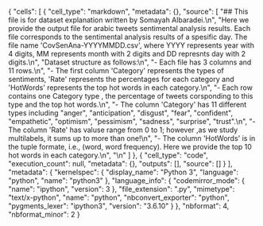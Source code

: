{
 "cells": [
  {
   "cell_type": "markdown",
   "metadata": {},
   "source": [
    "## This file is for dataset explanation written by Somayah Albaradei.\n",
    "Here we provide the output file for arabic tweets sentimental analysis results. Each file corresponds to the sentimental analysis results of a spesific day. The file name 'CovSenAna-YYYYMMDD.csv', where YYYY represents year with 4 digits, MM represents month with 2 digits and DD represnts day with 2 digits.\n",
    "Dataset structure as follows:\n",
    "- Each file has 3 columns and 11 rows.\n",
    "- The first column 'Category' represents the types of sentiments, 'Rate' represents the percentages for each category and 'HotWords' represents the top hot words in each category.\n",
    "- Each row contains one Category type , the percentage of tweets corsponding to this type and the top hot words.\n",
    "- The column 'Category' has 11 different types including \"anger\", \"anticipation\", \"disgust\", \"fear\", \"confident\", \"empathetic\", \"optimism\", \"pessimism\", \"sadness\", \"surprise\", \"trust\".\n",
    "- The column 'Rate' has valuse range from 0 to 1; however ,as we study multilabels, it sums up to more than one!\n",
    "- The column 'HotWords' is in the tuple formate, i.e., (word, word frequency). Here we provide the top 10 hot words in each category.\n",
    "\n"
   ]
  },
  {
   "cell_type": "code",
   "execution_count": null,
   "metadata": {},
   "outputs": [],
   "source": []
  }
 ],
 "metadata": {
  "kernelspec": {
   "display_name": "Python 3",
   "language": "python",
   "name": "python3"
  },
  "language_info": {
   "codemirror_mode": {
    "name": "ipython",
    "version": 3
   },
   "file_extension": ".py",
   "mimetype": "text/x-python",
   "name": "python",
   "nbconvert_exporter": "python",
   "pygments_lexer": "ipython3",
   "version": "3.6.10"
  }
 },
 "nbformat": 4,
 "nbformat_minor": 2
}
